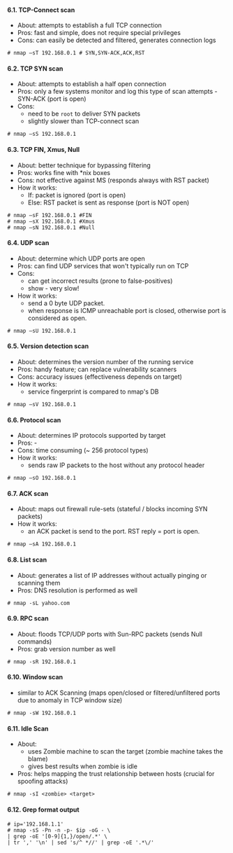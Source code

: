 #### 6.1. TCP-Connect scan

- About: attempts to establish a full TCP connection
- Pros: fast and simple, does not require special privileges
- Cons: can easily be detected and filtered, generates connection logs

```
# nmap –sT 192.168.0.1 # SYN,SYN-ACK,ACK,RST
```


#### 6.2. TCP SYN scan

- About: attempts to establish a half open connection
- Pros: only a few systems monitor and log this type of scan attempts - SYN-ACK (port is open)
- Cons:
	* need to be `root` to deliver SYN packets
	* slightly slower than TCP-connect scan

```
# nmap –sS 192.168.0.1
```


#### 6.3. TCP FIN, Xmus, Null
- About: better technique for bypassing filtering
- Pros: works fine with *nix boxes
- Cons: not effective against MS (responds always with RST packet)
- How it works:
  - If: packet is ignored (port is open) 
  - Else: RST packet is sent as response (port is NOT open)

```
# nmap –sF 192.168.0.1 #FIN
# nmap –sX 192.168.0.1 #Xmus
# nmap –sN 192.168.0.1 #Null
```


#### 6.4. UDP scan
- About: determine which UDP ports are open
- Pros: can find UDP services that won't typically run on TCP
- Cons: 
    - can get incorrect results (prone to false-positives)
    - show - very slow!
- How it works:
  - send a 0 byte UDP packet.
  - when response is ICMP unreachable port is closed, otherwise port is considered as open.

```
# nmap –sU 192.168.0.1
```


#### 6.5. Version detection scan
- About: determines the version number of the running service
- Pros: handy feature; can replace vulnerability scanners
- Cons: accuracy issues (effectiveness depends on target)
- How it works: 
  - service fingerprint is compared to nmap's DB

```
# nmap –sV 192.168.0.1
```


#### 6.6. Protocol scan
- About: determines IP protocols supported by target
- Pros: -
- Cons: time consuming (~ 256 protocol types)
- How it works:
  - sends raw IP packets to the host without any protocol header

```
# nmap –sO 192.168.0.1
```


#### 6.7. ACK scan
- About: maps out firewall rule-sets (stateful / blocks incoming SYN packets)
- How it works: 
  - an ACK packet is send to the port. RST reply = port is open.

```
# nmap –sA 192.168.0.1
```


#### 6.8. List scan
- About: generates a list of IP addresses without actually pinging or scanning them
- Pros: DNS resolution is performed as well

```
# nmap -sL yahoo.com
```


#### 6.9. RPC scan
- About: floods TCP/UDP ports with Sun-RPC packets (sends Null commands)
- Pros: grab version number as well

```
# nmap -sR 192.168.0.1
```


#### 6.10. Window scan
- similar to ACK Scanning (maps open/closed or filtered/unfiltered ports due to anomaly in TCP window size)

```
# nmap -sW 192.168.0.1
```


#### 6.11. Idle Scan
- About: 
  - uses Zombie machine to scan the target (zombie machine takes the blame)
  - gives best results when zombie is idle
- Pros: helps mapping the trust relationship between hosts (crucial for spoofing attacks)

```
# nmap -sI <zombie> <target>
```

#### 6.12. Grep format output
```
# ip='192.168.1.1'
# nmap -sS -Pn -n -p- $ip -oG - \
| grep -oE '[0-9]{1,}/open/.*' \
| tr ',' '\n' | sed 's/^ *//' | grep -oE '.*\/'
```
